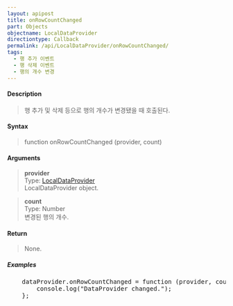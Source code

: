 ```yaml
---
layout: apipost
title: onRowCountChanged
part: Objects
objectname: LocalDataProvider
directiontype: Callback
permalink: /api/LocalDataProvider/onRowCountChanged/
tags:
  - 행 추가 이벤트
  - 행 삭제 이벤트
  - 행의 개수 변경
---
```




#### Description

> 행 추가 및 삭제 등으로 행의 개수가 변경됐을 때 호출된다.

#### Syntax

> function onRowCountChanged (provider, count)

#### Arguments

> **provider**  
> Type: [LocalDataProvider](/api/LocalDataProvider/)  
> LocalDataProvider object.

> **count**  
> Type: Number  
> 변경된 행의 개수.

#### Return

> None.

##### Examples 

<pre class="prettyprint">
    dataProvider.onRowCountChanged = function (provider, count) {
        console.log("DataProvider changed.");
    };
</pre>

